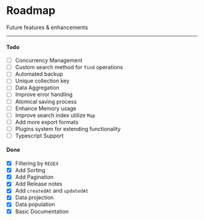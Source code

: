 # Roadmap <!-- {docsify-ignore} -->

Future features & enhancements

---

#### Todo

- [ ] Concurrency Management
- [ ] Custom search method for `find` operations
- [ ] Automated backup
- [ ] Unique collection key
- [ ] Data Aggregation
- [ ] Improve error handling
- [ ] Atomical saving process
- [ ] Enhance Memory usage
- [ ] Improve search index utilize `Map`
- [ ] Add more export formats
- [ ] Plugins system for extending functionality
- [ ] Typescript Support

#### Done

- [x] Filtering by `REGEX`
- [x] Add Sorting
- [x] Add Pagination
- [x] Add Release notes
- [x] Add `createdAt` and `updatedAt`
- [x] Data projection
- [x] Data population
- [x] Basic Documentation
